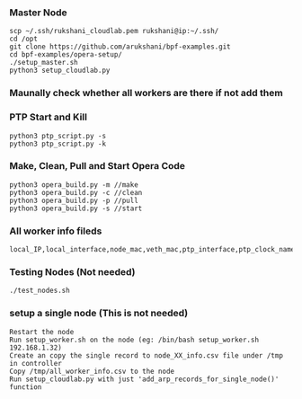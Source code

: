 
### Master Node
```
scp ~/.ssh/rukshani_cloudlab.pem rukshani@ip:~/.ssh/
cd /opt
git clone https://github.com/arukshani/bpf-examples.git
cd bpf-examples/opera-setup/
./setup_master.sh
python3 setup_cloudlab.py
```

### Maunally check whether all workers are there if not add them
<!-- ##### Comment SECTION1 and uncomment SECTION2 and run the script again

```
python3 setup_cloudlab.py
``` -->

### PTP Start and Kill
```
python3 ptp_script.py -s 
python3 ptp_script.py -k 
```

### Make, Clean, Pull and Start Opera Code
```
python3 opera_build.py -m //make
python3 opera_build.py -c //clean
python3 opera_build.py -p //pull
python3 opera_build.py -s //start
```

### All worker info fileds
```
local_IP,local_interface,node_mac,veth_mac,ptp_interface,ptp_clock_name,username,node_name,ip_in_hex
```

### Testing Nodes (Not needed)
```
./test_nodes.sh 
```

### setup a single node (This is not needed)
```
Restart the node
Run setup_worker.sh on the node (eg: /bin/bash setup_worker.sh 192.168.1.32)
Create an copy the single record to node_XX_info.csv file under /tmp in controller
Copy /tmp/all_worker_info.csv to the node
Run setup_cloudlab.py with just 'add_arp_records_for_single_node()' function
```

